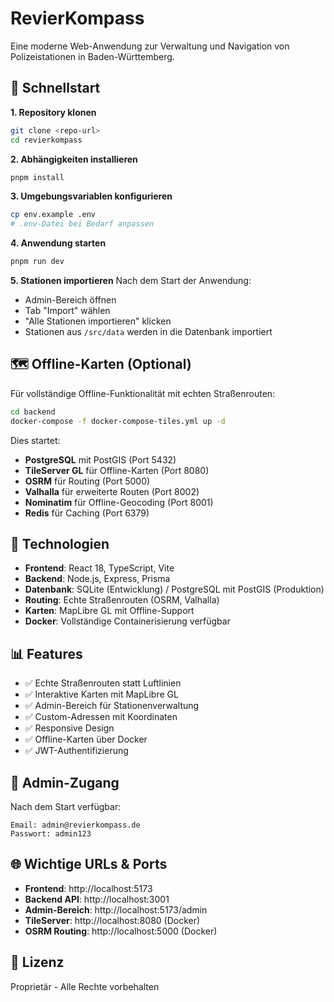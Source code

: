# RevierKompass

Eine moderne Web-Anwendung zur Verwaltung und Navigation von Polizeistationen in Baden-Württemberg.

## 🚀 Schnellstart

**1. Repository klonen**
```bash
git clone <repo-url>
cd revierkompass
```

**2. Abhängigkeiten installieren**
```bash
pnpm install
```

**3. Umgebungsvariablen konfigurieren**
```bash
cp env.example .env
# .env-Datei bei Bedarf anpassen
```

**4. Anwendung starten**
```bash
pnpm run dev
```

**5. Stationen importieren**
Nach dem Start der Anwendung:
- Admin-Bereich öffnen
- Tab "Import" wählen
- "Alle Stationen importieren" klicken
- Stationen aus `/src/data` werden in die Datenbank importiert

## 🗺️ Offline-Karten (Optional)

Für vollständige Offline-Funktionalität mit echten Straßenrouten:

```bash
cd backend
docker-compose -f docker-compose-tiles.yml up -d
```

Dies startet:
- **PostgreSQL** mit PostGIS (Port 5432)
- **TileServer GL** für Offline-Karten (Port 8080)
- **OSRM** für Routing (Port 5000)
- **Valhalla** für erweiterte Routen (Port 8002)
- **Nominatim** für Offline-Geocoding (Port 8001)
- **Redis** für Caching (Port 6379)

## 🔧 Technologien

- **Frontend**: React 18, TypeScript, Vite
- **Backend**: Node.js, Express, Prisma
- **Datenbank**: SQLite (Entwicklung) / PostgreSQL mit PostGIS (Produktion)
- **Routing**: Echte Straßenrouten (OSRM, Valhalla)
- **Karten**: MapLibre GL mit Offline-Support
- **Docker**: Vollständige Containerisierung verfügbar

## 📊 Features

- ✅ Echte Straßenrouten statt Luftlinien
- ✅ Interaktive Karten mit MapLibre GL
- ✅ Admin-Bereich für Stationenverwaltung
- ✅ Custom-Adressen mit Koordinaten
- ✅ Responsive Design
- ✅ Offline-Karten über Docker
- ✅ JWT-Authentifizierung

## 🔑 Admin-Zugang

Nach dem Start verfügbar:
```
Email: admin@revierkompass.de
Passwort: admin123
```

## 🌐 Wichtige URLs & Ports

- **Frontend**: http://localhost:5173
- **Backend API**: http://localhost:3001
- **Admin-Bereich**: http://localhost:5173/admin
- **TileServer**: http://localhost:8080 (Docker)
- **OSRM Routing**: http://localhost:5000 (Docker)

## 📝 Lizenz

Proprietär - Alle Rechte vorbehalten
